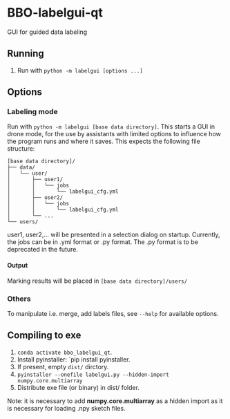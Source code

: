 # BBO-labelgui-qt
GUI for guided data labeling

## Running
1. Run with `python -m labelgui [options ...]`

## Options
### Labeling mode
Run with `python -m labelgui [base data directory]`.
This starts a GUI in drone mode, for the use by assistants with limited options to influence how the program runs 
and where it saves. This expects the following file structure:
```
[base data directory]/
├── data/
│   └── user/
│       ├── user1/
│       │   └── jobs
│       │       └── labelgui_cfg.yml
│       ├── user2/
│       │   └── jobs
│       │       └── labelgui_cfg.yml
│       └── ...
└── users/
```
user1, user2,... will be presented in a selection dialog on startup. Currently, the jobs can be in .yml format or .py format.
The .py format is to be deprecated in the future.
#### Output
Marking results will be placed in `[base data directory]/users/`

### Others
To manipulate i.e. merge, add labels files, see `--help` for available options. 

## Compiling to exe
1. `conda activate bbo_labelgui_qt`.
2. Install pyinstaller: `pip install pyinstaller.
3. If present, empty `dist/` dirctory.
4. `pyinstaller --onefile labelgui.py --hidden-import numpy.core.multiarray`
5. Distribute exe file (or binary) in dist/ folder.

Note: it is necessary to add **numpy.core.multiarray** as a hidden import as it is necessary for loading .npy sketch files.
